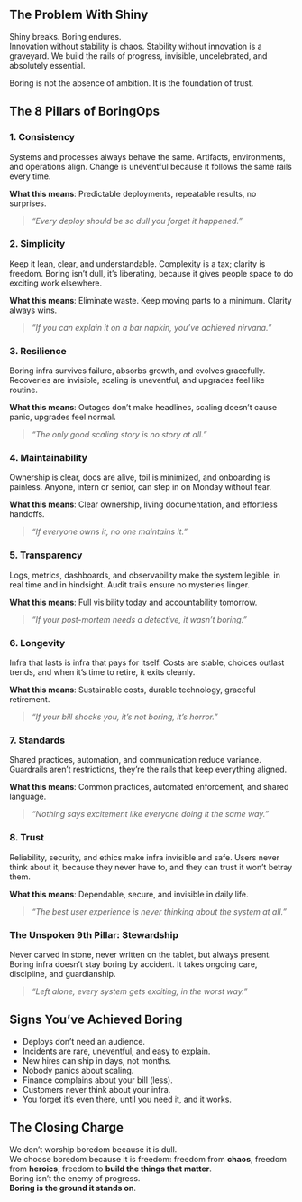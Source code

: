 
## The Problem With Shiny
Shiny breaks. Boring endures.  
Innovation without stability is chaos. Stability without innovation is a graveyard.  We build the rails of progress, invisible, uncelebrated, and absolutely essential.  

Boring is not the absence of ambition. It is the foundation of trust.  

## The 8 Pillars of BoringOps

### 1. Consistency
Systems and processes always behave the same. Artifacts, environments, and operations align. Change is uneventful because it follows the same rails every time.  

**What this means**: Predictable deployments, repeatable results, no surprises.  
> *“Every deploy should be so dull you forget it happened.”*  

### 2. Simplicity
Keep it lean, clear, and understandable. Complexity is a tax; clarity is freedom. Boring isn’t dull, it’s liberating, because it gives people space to do exciting work elsewhere.  

**What this means**: Eliminate waste. Keep moving parts to a minimum. Clarity always wins.  
> *“If you can explain it on a bar napkin, you’ve achieved nirvana.”*  

### 3. Resilience
Boring infra survives failure, absorbs growth, and evolves gracefully. Recoveries are invisible, scaling is uneventful, and upgrades feel like routine.  

**What this means**: Outages don’t make headlines, scaling doesn’t cause panic, upgrades feel normal.  
> *“The only good scaling story is no story at all.”*  

### 4. Maintainability
Ownership is clear, docs are alive, toil is minimized, and onboarding is painless. Anyone, intern or senior, can step in on Monday without fear.  

**What this means**: Clear ownership, living documentation, and effortless handoffs.  
> *“If everyone owns it, no one maintains it.”*  

### 5. Transparency
Logs, metrics, dashboards, and observability make the system legible, in real time and in hindsight. Audit trails ensure no mysteries linger.  

**What this means**: Full visibility today and accountability tomorrow.  
> *“If your post-mortem needs a detective, it wasn’t boring.”*  

### 6. Longevity
Infra that lasts is infra that pays for itself. Costs are stable, choices outlast trends, and when it’s time to retire, it exits cleanly.  

**What this means**: Sustainable costs, durable technology, graceful retirement.  
> *“If your bill shocks you, it’s not boring, it’s horror.”*  

### 7. Standards
Shared practices, automation, and communication reduce variance. Guardrails aren’t restrictions, they’re the rails that keep everything aligned. 

**What this means**: Common practices, automated enforcement, and shared language.  
> *“Nothing says excitement like everyone doing it the same way.”*  

### 8. Trust
Reliability, security, and ethics make infra invisible and safe. Users never think about it, because they never have to, and they can trust it won’t betray them.  

**What this means**: Dependable, secure, and invisible in daily life.  
> *“The best user experience is never thinking about the system at all.”*  

### The Unspoken 9th Pillar: Stewardship
Never carved in stone, never written on the tablet, but always present.  
Boring infra doesn’t stay boring by accident. It takes ongoing care, discipline, and guardianship.  
> *“Left alone, every system gets exciting, in the worst way.”*  

## Signs You’ve Achieved Boring
- Deploys don’t need an audience.  
- Incidents are rare, uneventful, and easy to explain.  
- New hires can ship in days, not months.  
- Nobody panics about scaling.  
- Finance complains about your bill (less).  
- Customers never think about your infra.  
- You forget it’s even there, until you need it, and it works.  

## The Closing Charge
We don’t worship boredom because it is dull.  
We choose boredom because it is freedom: freedom from **chaos**, freedom from **heroics**, freedom to **build the things that matter**.  
Boring isn’t the enemy of progress.  
**Boring is the ground it stands on**.  
